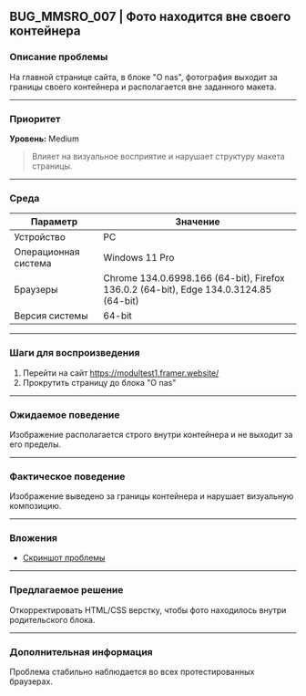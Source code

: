 ## BUG_MMSRO_007 | Фото находится вне своего контейнера

### Описание проблемы

На главной странице сайта, в блоке "O nas", фотография выходит за границы своего контейнера и располагается вне заданного макета.

---

### Приоритет

**Уровень:** Medium

> Влияет на визуальное восприятие и нарушает структуру макета страницы.

---

### Среда

| Параметр             | Значение                                                                              |
| -------------------- | ------------------------------------------------------------------------------------- |
| Устройство           | PC                                                                                    |
| Операционная система | Windows 11 Pro                                                                        |
| Браузеры             | Chrome 134.0.6998.166 (64-bit), Firefox 136.0.2 (64-bit), Edge 134.0.3124.85 (64-bit) |
| Версия системы       | 64-bit                                                                                |

---

### Шаги для воспроизведения

1. Перейти на сайт https://modultest1.framer.website/
2. Прокрутить страницу до блока "O nas"

---

### Ожидаемое поведение

Изображение располагается строго внутри контейнера и не выходит за его пределы.

---

### Фактическое поведение

Изображение выведено за границы контейнера и нарушает визуальную композицию.

---

### Вложения

- [Скриншот проблемы](https://drive.google.com/file/d/1AUVzm6nW-rPyXGoFHHu3CcjKFGVJ56vl/view?usp=sharing)

---

### Предлагаемое решение

Откорректировать HTML/CSS верстку, чтобы фото находилось внутри родительского блока.

---

### Дополнительная информация

Проблема стабильно наблюдается во всех протестированных браузерах.
